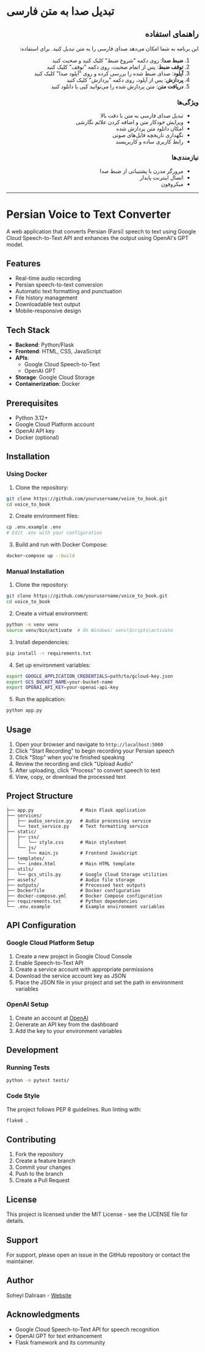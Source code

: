 # تبدیل صدا به متن فارسی
<div dir="rtl">

## راهنمای استفاده
این برنامه به شما امکان می‌دهد صدای فارسی را به متن تبدیل کنید. برای استفاده:

1. **ضبط صدا**: روی دکمه "شروع ضبط" کلیک کنید و صحبت کنید
2. **توقف ضبط**: پس از اتمام صحبت، روی دکمه "توقف" کلیک کنید
3. **آپلود**: صدای ضبط شده را بررسی کرده و روی "آپلود صدا" کلیک کنید
4. **پردازش**: پس از آپلود، روی دکمه "پردازش" کلیک کنید
5. **دریافت متن**: متن پردازش شده را می‌توانید کپی یا دانلود کنید

### ویژگی‌ها
- تبدیل صدای فارسی به متن با دقت بالا
- ویرایش خودکار متن و اضافه کردن علائم نگارشی
- امکان دانلود متن پردازش شده
- نگهداری تاریخچه فایل‌های صوتی
- رابط کاربری ساده و کاربرپسند

### نیازمندی‌ها
- مرورگر مدرن با پشتیبانی از ضبط صدا
- اتصال اینترنت پایدار
- میکروفون

</div>

---

# Persian Voice to Text Converter

A web application that converts Persian (Farsi) speech to text using Google Cloud Speech-to-Text API and enhances the output using OpenAI's GPT model.

## Features

- Real-time audio recording
- Persian speech-to-text conversion
- Automatic text formatting and punctuation
- File history management
- Downloadable text output
- Mobile-responsive design

## Tech Stack

- **Backend**: Python/Flask
- **Frontend**: HTML, CSS, JavaScript
- **APIs**: 
  - Google Cloud Speech-to-Text
  - OpenAI GPT
- **Storage**: Google Cloud Storage
- **Containerization**: Docker

## Prerequisites

- Python 3.12+
- Google Cloud Platform account
- OpenAI API key
- Docker (optional)

## Installation

### Using Docker

1. Clone the repository:
```bash
git clone https://github.com/yourusername/voice_to_book.git
cd voice_to_book
```

2. Create environment files:
```bash
cp .env.example .env
# Edit .env with your configuration
```

3. Build and run with Docker Compose:
```bash
docker-compose up --build
```

### Manual Installation

1. Clone the repository:
```bash
git clone https://github.com/yourusername/voice_to_book.git
cd voice_to_book
```

2. Create a virtual environment:
```bash
python -m venv venv
source venv/bin/activate  # On Windows: venv\Scripts\activate
```

3. Install dependencies:
```bash
pip install -r requirements.txt
```

4. Set up environment variables:
```bash
export GOOGLE_APPLICATION_CREDENTIALS=path/to/gcloud-key.json
export GCS_BUCKET_NAME=your-bucket-name
export OPENAI_API_KEY=your-openai-api-key
```

5. Run the application:
```bash
python app.py
```

## Usage

1. Open your browser and navigate to `http://localhost:5000`
2. Click "Start Recording" to begin recording your Persian speech
3. Click "Stop" when you're finished speaking
4. Review the recording and click "Upload Audio"
5. After uploading, click "Process" to convert speech to text
6. View, copy, or download the processed text

## Project Structure

```
├── app.py                 # Main Flask application
├── services/
│   ├── audio_service.py   # Audio processing service
│   └── text_service.py    # Text formatting service
├── static/
│   ├── css/
│   │   └── style.css      # Main stylesheet
│   └── js/
│       └── main.js        # Frontend JavaScript
├── templates/
│   └── index.html         # Main HTML template
├── utils/
│   └── gcs_utils.py       # Google Cloud Storage utilities
├── assets/                # Audio file storage
├── outputs/               # Processed text outputs
├── Dockerfile             # Docker configuration
├── docker-compose.yml     # Docker Compose configuration
├── requirements.txt       # Python dependencies
└── .env.example           # Example environment variables
```

## API Configuration

### Google Cloud Platform Setup

1. Create a new project in Google Cloud Console
2. Enable Speech-to-Text API
3. Create a service account with appropriate permissions
4. Download the service account key as JSON
5. Place the JSON file in your project and set the path in environment variables

### OpenAI Setup

1. Create an account at [OpenAI](https://platform.openai.com/)
2. Generate an API key from the dashboard
3. Add the key to your environment variables

## Development

### Running Tests
```bash
python -m pytest tests/
```

### Code Style
The project follows PEP 8 guidelines. Run linting with:
```bash
flake8 .
```

## Contributing

1. Fork the repository
2. Create a feature branch
3. Commit your changes
4. Push to the branch
5. Create a Pull Request

## License

This project is licensed under the MIT License - see the LICENSE file for details.

## Support

For support, please open an issue in the GitHub repository or contact the maintainer.

## Author

Soheyl Daliraan - [Website](https://soheyl-daliraan.com)

## Acknowledgments

- Google Cloud Speech-to-Text API for speech recognition
- OpenAI GPT for text enhancement
- Flask framework and its community
